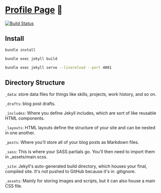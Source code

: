 # [Profile Page](https://abrarmudhir.github.io/)  👋
[![Build Status](https://github.com/abrarmudhir/abrarmudhir.github.io/actions/workflows/deploy.yml/badge.svg)](https://github.com/abrarmudhir/abrarmudhir.github.io/actions/workflows/deploy.yml)

## Install

```bash
bundle install
```

```bash
bundle exec jekyll build
```

```bash
bundle exec jekyll serve --livereload --port 4001
```

## Directory Structure

`_data`: store data files for things like skills, projects, work history, and so on.

`_drafts`: blog post drafts.

`_includes`: Where you define Jekyll includes, which are sort of like reusable HTML components.

`_layouts`: HTML layouts define the structure of your site and can be nested in one another.

`_posts`: Where you'll store all of your blog posts as Markdown files.

`_sass`: This is where your SASS partials go. You'll then need to import them in _assets/main.scss.

`_site`: Jekyll's auto-generated build directory, which houses your final, compiled site. It's not pushed to GitHub because it's in .gitignore.

`_assets`: Mainly for storing images and scripts, but it can also house a main CSS file.

